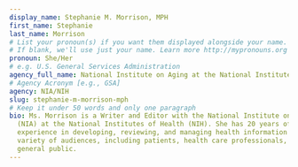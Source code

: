 ```yaml
---
display_name: Stephanie M. Morrison, MPH
first_name: Stephanie
last_name: Morrison
# List your pronoun(s) if you want them displayed alongside your name.
# If blank, we'll use just your name. Learn more http://mypronouns.org
pronoun: She/Her
# e.g. U.S. General Services Administration
agency_full_name: National Institute on Aging at the National Institutes of Health
# Agency Acronym [e.g., GSA]
agency: NIA/NIH
slug: stephanie-m-morrison-mph
# Keep it under 50 words and only one paragraph
bio: Ms. Morrison is a Writer and Editor with the National Institute on Aging
  (NIA) at the National Institutes of Health (NIH). She has 20 years of
  experience in developing, reviewing, and managing health information for a
  variety of audiences, including patients, health care professionals, and the
  general public.
---
```

